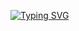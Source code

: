[![Typing SVG](https://readme-typing-svg.demolab.com?font=Fugaz+One&size=24&pause=1000&color=FFC4C4&center=true&vCenter=true&multiline=true&width=435&lines=%E2%9D%A4%EF%B8%8F+Hi+there%2C++Good+to+see+you++%E2%9D%A4%EF%B8%8F)](https://git.io/typing-svg)
